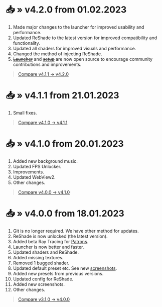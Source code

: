 <!-- [[> SEO
###### Number: 2.2

###### Title: Changelog for v4.x.x - Stella Mod Documentation
###### Description: This page provides information about the Genshin Stella Mod's changelog for version v4.2.0. It includes major changes to the launcher for improved usability and performance, updates to ReShade for better compatibility and functionality, improved visuals and performance with updated shaders, and a changed method of injecting ReShade. Additionally, the launcher and setup are now open source to encourage community contributions.
###### Tags: genshin stella mod, changelog, mod update, version v4.2.0, launcher improvements, reshade update, shader update, reshade injection method, open source project, community contributions, launcher, setup, usability, performance, compatibility, visuals, fps unlocker, beta ray tracing, patrons, git-free updates, ray tracing, textures, preset updates, reshade configuration, screenshots
###### Canonical: /genshin-stella-mod/docs?page=changelog_v4
]]> -->

# 📥 » v4.2.0 from 01.02.2023
1. Made major changes to the launcher for improved usability and performance.
2. Updated ReShade to the latest version for improved compatibility and functionality.
3. Updated all shaders for improved visuals and performance.
4. Changed the method of injecting ReShade.
5. [~~Launcher~~](https://github.com/sefinek/Stella-Mod-Launcher) and [~~setup~~](https://github.com/sefinek/Stella-Mod-Setup) are now open source to encourage community contributions and improvements.

> [Compare v4.1.1 -> v4.2.0](https://github.com/sefinek/Genshin-Impact-ReShade/compare/v4.1.1...v4.2.0)

# 📥 » v4.1.1 from 21.01.2023
1. Small fixes.

> [Compare v4.1.0 -> v4.1.1](https://github.com/sefinek/Genshin-Impact-ReShade/compare/v4.1.0...v4.1.1)

# 📥 » v4.1.0 from 20.01.2023
1. Added new background music.
2. Updated FPS Unlocker.
3. Improvements.
4. Updated WebView2.
5. Other changes.

> [Compare v4.0.0 -> v4.1.0](https://github.com/sefinek/Genshin-Impact-ReShade/compare/v4.0.0...v4.1.0)

# 📥 » v4.0.0 from 18.01.2023
1. Git is no longer required. We have other method for updates.
2. ReShade is now unlocked (the latest version).
3. Added beta Ray Tracing for [Patrons](https://www.patreon.com/sefinek).
4. Launcher is now better and faster.
5. Updated shaders and ReShade.
6. Added missing textures.
7. Removed 1 bugged shader.
8. Updated default preset etc. See new [screenshots](https://sefinek.net/genshin-stella-mod/gallery/compare/v300...v400).
9. Added new presets from previous versions.
10. Updated config for ReShade.
11. Added new screenshots.
12. Other changes.

> [Compare v3.1.0 -> v4.0.0](https://github.com/sefinek/Genshin-Impact-ReShade/compare/v3.1.0...v4.0.0)